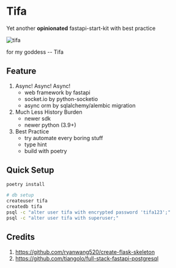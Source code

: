 # Tifa

Yet another **opinionated** fastapi-start-kit with best practice

![tifa](https://user-images.githubusercontent.com/5625783/118087406-19244200-b3f8-11eb-839d-f8faf3044f2d.gif)

for my goddess -- Tifa

## Feature

1. Async! Async! Async!
	- web framework by fastapi
	- socket.io by python-socketio
	- async orm by sqlalchemy/alembic migration
2. Much Less History Burden
	- newer sdk
	- newer python (3.9+)
3. Best Practice
	- try automate every boring stuff
	- type hint
	- build with poetry

## Quick Setup

```bash
poetry install

# db setup
createuser tifa
createdb tifa
psql -c "alter user tifa with encrypted password 'tifa123';"
psql -c "alter user tifa with superuser;"
```

## Credits

1. https://github.com/ryanwang520/create-flask-skeleton
2. https://github.com/tiangolo/full-stack-fastapi-postgresql

